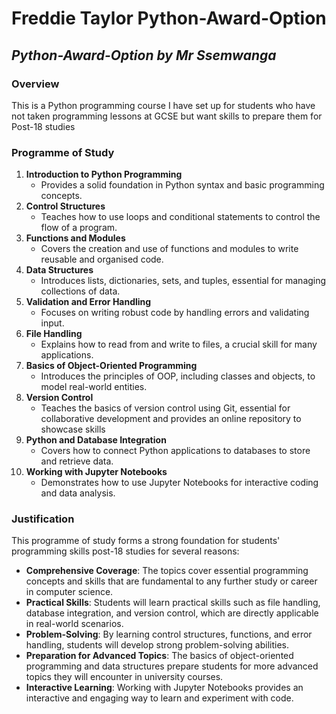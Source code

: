# **Freddie Taylor Python-Award-Option**

## *Python-Award-Option by Mr Ssemwanga*

### Overview

This is a Python programming course I have set up for students who have not taken programming lessons at GCSE but want skills to prepare them for Post-18 studies

### Programme of Study

1. **Introduction to Python Programming**
   - Provides a solid foundation in Python syntax and basic programming concepts.
2. **Control Structures**
   - Teaches how to use loops and conditional statements to control the flow of a program.
3. **Functions and Modules**
   - Covers the creation and use of functions and modules to write reusable and organised code.
4. **Data Structures**
   - Introduces lists, dictionaries, sets, and tuples, essential for managing collections of data.
5. **Validation and Error Handling**
   - Focuses on writing robust code by handling errors and validating input.
6. **File Handling**
   - Explains how to read from and write to files, a crucial skill for many applications.
7. **Basics of Object-Oriented Programming**
   - Introduces the principles of OOP, including classes and objects, to model real-world entities.
8. **Version Control**
   - Teaches the basics of version control using Git, essential for collaborative development and provides an online repository to showcase skills
9. **Python and Database Integration**
   - Covers how to connect Python applications to databases to store and retrieve data.
10. **Working with Jupyter Notebooks**
    - Demonstrates how to use Jupyter Notebooks for interactive coding and data analysis.

### Justification

This programme of study forms a strong foundation for students' programming skills post-18 studies for several reasons:

- **Comprehensive Coverage**: The topics cover essential programming concepts and skills that are fundamental to any further study or career in computer science.
- **Practical Skills**: Students will learn practical skills such as file handling, database integration, and version control, which are directly applicable in real-world scenarios.
- **Problem-Solving**: By learning control structures, functions, and error handling, students will develop strong problem-solving abilities.
- **Preparation for Advanced Topics**: The basics of object-oriented programming and data structures prepare students for more advanced topics they will encounter in university courses.
- **Interactive Learning**: Working with Jupyter Notebooks provides an interactive and engaging way to learn and experiment with code.


